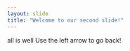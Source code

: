 ```yaml
---
layout: slide
title: "Welcome to our second slide!"
---
```

all is well
Use the left arrow to go back!
